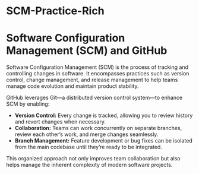 # SCM-Practice-Rich
# Software Configuration Management (SCM) and GitHub

Software Configuration Management (SCM) is the process of tracking and controlling changes in software. It encompasses practices such as version control, change management, and release management to help teams manage code evolution and maintain product stability.

GitHub leverages Git—a distributed version control system—to enhance SCM by enabling:
- **Version Control:** Every change is tracked, allowing you to review history and revert changes when necessary.
- **Collaboration:** Teams can work concurrently on separate branches, review each other’s work, and merge changes seamlessly.
- **Branch Management:** Feature development or bug fixes can be isolated from the main codebase until they’re ready to be integrated.
  
This organized approach not only improves team collaboration but also helps manage the inherent complexity of modern software projects.

